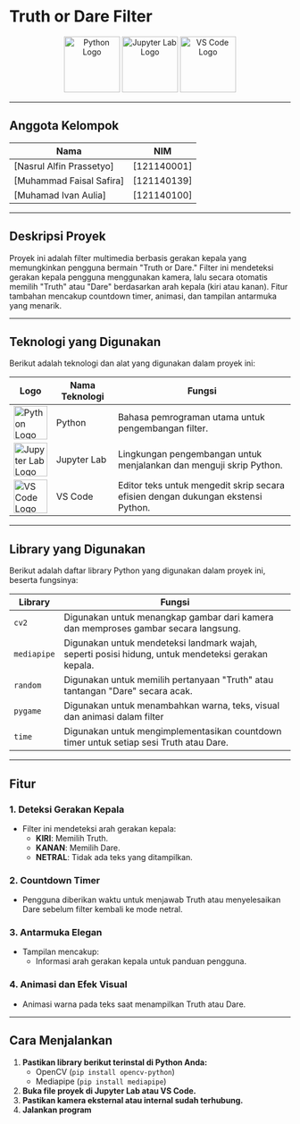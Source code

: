 # **Truth or Dare Filter**

<p align="center">
  <img src="https://upload.wikimedia.org/wikipedia/commons/c/c3/Python-logo-notext.svg" alt="Python Logo" width="100" />
  <img src="https://upload.wikimedia.org/wikipedia/commons/3/38/Jupyter_logo.svg" alt="Jupyter Lab Logo" width="100" />
  <img src="https://upload.wikimedia.org/wikipedia/commons/9/9a/Visual_Studio_Code_1.35_icon.svg" alt="VS Code Logo" width="100" />
</p>

---

## **Anggota Kelompok**
| **Nama**              | **NIM**          |
|-----------------------|------------------|
| [Nasrul Alfin Prassetyo]      | [121140001]  |
| [Muhammad Faisal Safira]      | [121140139]  |
| [Muhamad Ivan Aulia]      | [121140100]  |

---

## **Deskripsi Proyek**
Proyek ini adalah filter multimedia berbasis gerakan kepala yang memungkinkan pengguna bermain "Truth or Dare." Filter ini mendeteksi gerakan kepala pengguna menggunakan kamera, lalu secara otomatis memilih "Truth" atau "Dare" berdasarkan arah kepala (kiri atau kanan). Fitur tambahan mencakup countdown timer, animasi, dan tampilan antarmuka yang menarik.

---

## **Teknologi yang Digunakan**
Berikut adalah teknologi dan alat yang digunakan dalam proyek ini:

| Logo                                                                                           | Nama Teknologi | Fungsi                                                                                                                                     |
|------------------------------------------------------------------------------------------------|----------------|--------------------------------------------------------------------------------------------------------------------------------------------|
| <img src="https://upload.wikimedia.org/wikipedia/commons/c/c3/Python-logo-notext.svg" alt="Python Logo" width="60"> | Python         | Bahasa pemrograman utama untuk pengembangan filter.                                                                                     |
| <img src="https://upload.wikimedia.org/wikipedia/commons/3/38/Jupyter_logo.svg" alt="Jupyter Lab Logo" width="60">  | Jupyter Lab    | Lingkungan pengembangan untuk menjalankan dan menguji skrip Python.                                                                    |
| <img src="https://upload.wikimedia.org/wikipedia/commons/9/9a/Visual_Studio_Code_1.35_icon.svg" alt="VS Code Logo" width="60"> | VS Code        | Editor teks untuk mengedit skrip secara efisien dengan dukungan ekstensi Python.                                                       |

---

## **Library yang Digunakan**
Berikut adalah daftar library Python yang digunakan dalam proyek ini, beserta fungsinya:

| **Library**      | **Fungsi**                                                                                  |
|------------------|---------------------------------------------------------------------------------------------|
| `cv2`           | Digunakan untuk menangkap gambar dari kamera dan memproses gambar secara langsung.          |
| `mediapipe`      | Digunakan untuk mendeteksi landmark wajah, seperti posisi hidung, untuk mendeteksi gerakan kepala. |
| `random`         | Digunakan untuk memilih pertanyaan "Truth" atau tantangan "Dare" secara acak.              |
| `pygame`         | Digunakan untuk menambahkan warna, teks, visual dan animasi dalam filter                   |
| `time`           | Digunakan untuk mengimplementasikan countdown timer untuk setiap sesi Truth atau Dare.      |

---

## **Fitur**
### **1. Deteksi Gerakan Kepala**
- Filter ini mendeteksi arah gerakan kepala:  
  - **KIRI**: Memilih Truth.  
  - **KANAN**: Memilih Dare.  
  - **NETRAL**: Tidak ada teks yang ditampilkan.

### **2. Countdown Timer**
- Pengguna diberikan waktu untuk menjawab Truth atau menyelesaikan Dare sebelum filter kembali ke mode netral.

### **3. Antarmuka Elegan**
- Tampilan mencakup:  
  - Informasi arah gerakan kepala untuk panduan pengguna.

### **4. Animasi dan Efek Visual**
- Animasi warna pada teks saat menampilkan Truth atau Dare.  

---

## **Cara Menjalankan**
1. **Pastikan library berikut terinstal di Python Anda:**
   - OpenCV (`pip install opencv-python`)
   - Mediapipe (`pip install mediapipe`)
2. **Buka file proyek di Jupyter Lab atau VS Code.**
3. **Pastikan kamera eksternal atau internal sudah terhubung.**
4. **Jalankan program**
